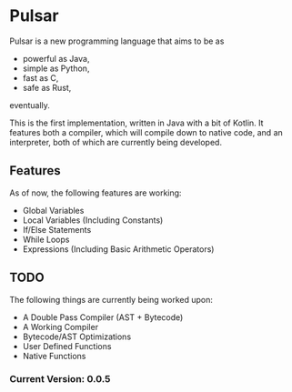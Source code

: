 # Pulsar

Pulsar is a new programming language that aims to be as
* powerful as Java,
* simple as Python,
* fast as C,
* safe as Rust,

eventually.

This is the first implementation, written in Java with a bit of Kotlin. It features both a compiler, which will compile down to native code, and an interpreter, both of which are currently being developed.

## Features
As of now, the following features are working:
- Global Variables
- Local Variables (Including Constants)
- If/Else Statements
- While Loops
- Expressions (Including Basic Arithmetic Operators)

## TODO
The following things are currently being worked upon:
- A Double Pass Compiler (AST + Bytecode)
- A Working Compiler
- Bytecode/AST Optimizations
- User Defined Functions
- Native Functions

### Current Version: 0.0.5
